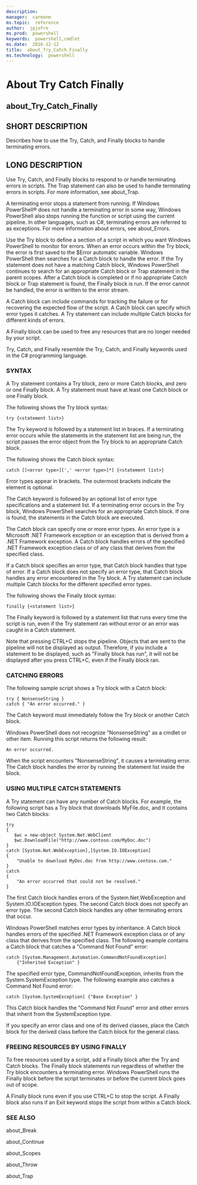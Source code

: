 ```yaml
---
description:  
manager:  carmonm
ms.topic:  reference
author:  jpjofre
ms.prod:  powershell
keywords:  powershell,cmdlet
ms.date:  2016-12-12
title:  about_Try_Catch_Finally
ms.technology:  powershell
---
```


# About Try Catch Finally
## about_Try_Catch_Finally


## SHORT DESCRIPTION
Describes how to use the Try, Catch, and Finally blocks to handle terminating errors.


## LONG DESCRIPTION
Use Try, Catch, and Finally blocks to respond to or handle terminating errors in scripts. The Trap statement can also be used to handle terminating errors in scripts. For more information, see about_Trap.

A terminating error stops a statement from running. If  Windows PowerShell® does not handle a terminating error in some way,  Windows PowerShell also stops running the function or script using the current pipeline. In other languages, such as C\#, terminating errors are referred to as exceptions. For more information about errors, see about_Errors.

Use the Try block to define a section of a script in which you want  Windows PowerShell to monitor for errors. When an error occurs within the Try block, the error is first saved to the $Error automatic variable.  Windows PowerShell then searches for a Catch block to handle the error. If the Try statement does not have a  matching Catch block,  Windows PowerShell continues to search for an appropriate Catch block or Trap statement in the parent scopes. After a Catch block is completed or if no appropriate Catch block or Trap statement is found, the Finally block is run. If the error cannot be handled, the error is written to the error stream.

A Catch block can include commands for tracking the failure or for recovering the expected flow of the script. A Catch block can specify which error types it catches. A Try statement can include multiple Catch blocks for different kinds of errors.

A Finally block can be used to free any resources that are no longer needed by your script.

Try, Catch, and Finally resemble the Try, Catch, and Finally keywords used in the C\# programming language.


### SYNTAX
A Try statement contains a Try block, zero or more Catch blocks, and zero or one Finally block. A Try statement must have at least one Catch block or one Finally block.

The following shows the Try block syntax:


```
try {<statement list>}
```


The Try keyword is followed by a statement list in braces. If a terminating error occurs while the statements in the statement list are being run, the script passes the error object from the Try block to an appropriate Catch block.

The following shows the Catch block syntax:


```
catch [[<error type>][',' <error type>]*] {<statement list>}
```


Error types appear in brackets. The outermost brackets indicate the element is optional.

The Catch keyword is followed by an optional list of error type specifications and a statement list. If a terminating error occurs in the Try block,  Windows PowerShell searches for an appropriate Catch block. If one is found, the statements in the Catch block are executed.

The Catch block can specify one or more error types. An error type is a Microsoft .NET Framework exception or an exception that is derived from a .NET Framework exception. A Catch block handles errors of the specified .NET Framework exception class or of any class that derives from the specified class.

If a Catch block specifies an error type, that Catch block handles that type of error. If a Catch block does not specify an error type, that Catch block handles any error encountered in the Try block. A Try statement can include multiple Catch blocks for the different specified error types.

The following shows the Finally block syntax:


```
finally {<statement list>}
```


The Finally keyword is followed by a statement list that runs every time the script is run, even if the Try statement ran without error or an error was caught in a Catch statement.

Note that pressing CTRL\+C stops the pipeline. Objects that are sent to the pipeline will not be displayed as output. Therefore, if you include a statement to be displayed, such as "Finally block has run", it will not be displayed after you press CTRL\+C, even if the Finally block ran.


### CATCHING ERRORS
The following sample script shows a Try block with a Catch block:


```
try { NonsenseString }  
catch { "An error occurred." }
```


The Catch keyword must immediately follow the Try block or another Catch block.

Windows PowerShell does not recognize "NonsenseString" as a cmdlet or other item. Running this script returns the following result:


```
An error occurred.
```


When the script encounters "NonsenseString", it causes a terminating error. The Catch block handles the error by running the statement list inside the block.


### USING MULTIPLE CATCH STATEMENTS
A Try statement can have any number of Catch blocks. For example, the following script has a Try block that downloads MyFile.doc, and it contains two Catch blocks:


```
try  
{  
   $wc = new-object System.Net.WebClient  
   $wc.DownloadFile("http://www.contoso.com/MyDoc.doc")  
}  
catch [System.Net.WebException],[System.IO.IOException]  
{  
    "Unable to download MyDoc.doc from http://www.contoso.com."  
}  
catch  
{  
    "An error occurred that could not be resolved."  
}
```


The first Catch block handles errors of the System.Net.WebException and System.IO.IOException types. The second Catch block does not specify an error type. The second Catch block handles any other terminating errors that occur.

Windows PowerShell matches error types by inheritance. A Catch block handles errors of the specified .NET Framework exception class or of any class that derives from the specified class. The following example contains a Catch block that catches a "Command Not Found" error:


```
catch [System.Management.Automation.CommandNotFoundException]   
    {"Inherited Exception" }
```


The specified error type, CommandNotFoundException, inherits from the System.SystemException type. The following example also catches a Command Not Found error:


```
catch [System.SystemException] {"Base Exception" }
```


This Catch block handles the "Command Not Found" error and other errors that inherit from the SystemException type.

If you specify an error class and one of its derived classes, place the Catch block for the derived class before the Catch block for the general class.


### FREEING RESOURCES BY USING FINALLY
To free resources used by a script, add a Finally block after the Try and Catch blocks. The Finally block statements run regardless of whether the Try block encounters a terminating error.  Windows PowerShell runs the Finally block before the script terminates or before the current block goes out of scope.

A Finally block runs even if you use CTRL\+C to stop the script. A Finally block also runs if an Exit keyword stops the script from within a Catch block.


### SEE ALSO
about_Break

about_Continue

about_Scopes

about_Throw

about_Trap

